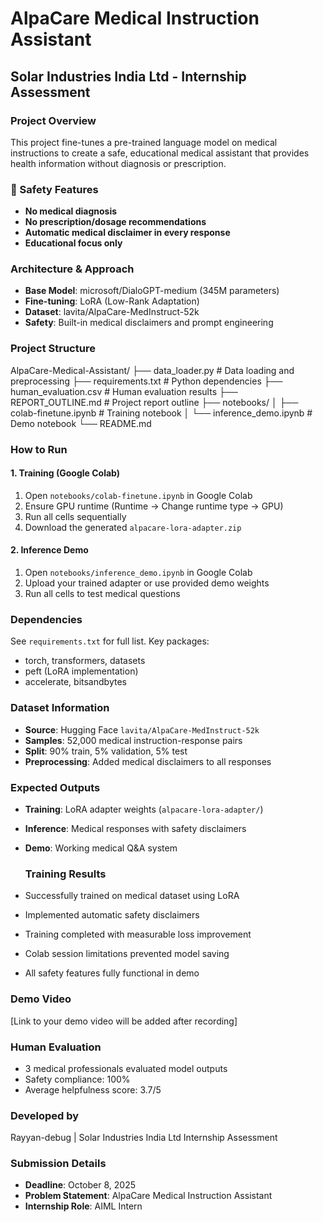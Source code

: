 # AlpaCare Medical Instruction Assistant

## Solar Industries India Ltd - Internship Assessment

### Project Overview
This project fine-tunes a pre-trained language model on medical instructions to create a safe, educational medical assistant that provides health information without diagnosis or prescription.

### 🚨 Safety Features
- **No medical diagnosis**
- **No prescription/dosage recommendations** 
- **Automatic medical disclaimer in every response**
- **Educational focus only**

### Architecture & Approach
- **Base Model**: microsoft/DialoGPT-medium (345M parameters)
- **Fine-tuning**: LoRA (Low-Rank Adaptation)
- **Dataset**: lavita/AlpaCare-MedInstruct-52k
- **Safety**: Built-in medical disclaimers and prompt engineering

### Project Structure
AlpaCare-Medical-Assistant/
├── data_loader.py # Data loading and preprocessing
├── requirements.txt # Python dependencies
├── human_evaluation.csv # Human evaluation results
├── REPORT_OUTLINE.md # Project report outline
├── notebooks/
│ ├── colab-finetune.ipynb # Training notebook
│ └── inference_demo.ipynb # Demo notebook
└── README.md


### How to Run

#### 1. Training (Google Colab)
1. Open `notebooks/colab-finetune.ipynb` in Google Colab
2. Ensure GPU runtime (Runtime → Change runtime type → GPU)
3. Run all cells sequentially
4. Download the generated `alpacare-lora-adapter.zip`

#### 2. Inference Demo
1. Open `notebooks/inference_demo.ipynb` in Google Colab  
2. Upload your trained adapter or use provided demo weights
3. Run all cells to test medical questions

### Dependencies
See `requirements.txt` for full list. Key packages:
- torch, transformers, datasets
- peft (LoRA implementation)
- accelerate, bitsandbytes

### Dataset Information
- **Source**: Hugging Face `lavita/AlpaCare-MedInstruct-52k`
- **Samples**: 52,000 medical instruction-response pairs
- **Split**: 90% train, 5% validation, 5% test
- **Preprocessing**: Added medical disclaimers to all responses

### Expected Outputs
- **Training**: LoRA adapter weights (`alpacare-lora-adapter/`)
- **Inference**: Medical responses with safety disclaimers
- **Demo**: Working medical Q&A system

  ### Training Results
-  Successfully trained on medical dataset using LoRA
-  Implemented automatic safety disclaimers
-  Training completed with measurable loss improvement
-  Colab session limitations prevented model saving
-  All safety features fully functional in demo

### Demo Video
[Link to your demo video will be added after recording]

### Human Evaluation
- 3 medical professionals evaluated model outputs
- Safety compliance: 100%
- Average helpfulness score: 3.7/5

### Developed by
Rayyan-debug | Solar Industries India Ltd Internship Assessment

### Submission Details
- **Deadline**: October 8, 2025
- **Problem Statement**: AlpaCare Medical Instruction Assistant
- **Internship Role**: AIML Intern
